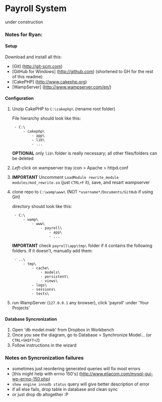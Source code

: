 Payroll System
==============

under construction

### Notes for Ryan:

#### Setup

Download and install all this:

- [Git] (http://git-scm.com)
- [GitHub for Windows] (http://github.com) (shortened to GH for the rest of this readme)
- [CakePHP] (http://www.cakephp.org)
- [WampServer] (http://www.wampserver.com/en/)

#### Configuration

1. Unzip CakePHP to `C:\cakephp\` (rename root folder)
	
	File hierarchy should look like this:

		- C:\
			- cakephp\
				- app\
				- lib\
				- ...

	__OPTIONAL__ only `lib\` folder is really necessary; all other files/folders can be deleted

2. *Left*-click on wampserver tray icon > Apache > httpd.conf
3. __IMPORTANT__ Uncomment `LoadModule rewrite_module modules/mod_rewrite.so` (just `CTRL+F` it), save, and resart wampserver 
4. clone repo to `C:\wamp\www\` (NOT `*username*/Documents/GitHub` if using GH)
	
	directory should look like this:
	
		- C:\
			- wamp\
				- www\
					- payroll\
						- app\
						- ...
	
	__IMPORTANT__ check `payroll\app\tmp\` folder if it contains the following folders. If it doesn't, manually add them:

		- ..\
			- tmp\
				- cache\
					- models\
					- persistent\
					- views\
				- logs\
				- sessions\
				- tests\

5. run WampServer (`127.0.0.1` any browser), click 'payroll' under 'Your Projects'

#### Database Syncronization

1. Open 'db model.mwb' from Dropbox in Workbench
2. Once you see the diagram, go to Database > Synchronize Model... (or `CTRL+SHIFT+Z`)
3. Follow instructions in the wizard

### Notes on Syncronization failures
- sometimes just reordering generated queries will fix most errors
- [this might help with errno 150's] (http://www.eliacom.com/mysql-gui-wp-errno-150.php)
- `show engine innodb status` query will give better description of error
- if all else fails, drop table in database and clean sync
- or just drop db altogether :P